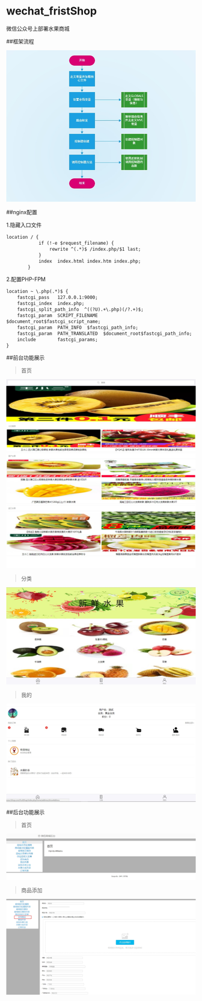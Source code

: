 # wechat_fristShop
微信公众号上部署水果商城

##框架流程

![](lct.jpg)

##nginx配置

1.隐藏入口文件
```$xslt
location / {
            if (!-e $request_filename) {
	            rewrite ^(.*)$ /index.php/$1 last;
            }
            index  index.html index.htm index.php;
        }
```

2.配置PHP-FPM
```$xslt
location ~ \.php(.*)$ {
    fastcgi_pass   127.0.0.1:9000;
    fastcgi_index  index.php;
    fastcgi_split_path_info  ^((?U).+\.php)(/?.+)$;
    fastcgi_param  SCRIPT_FILENAME  $document_root$fastcgi_script_name;
    fastcgi_param  PATH_INFO  $fastcgi_path_info;
    fastcgi_param  PATH_TRANSLATED  $document_root$fastcgi_path_info;
    include        fastcgi_params;
}
```

##前台功能展示

>首页

![](readme1.jpg)

>分类

![](readme3.jpg)

>我的

![](readme2.jpg)

##后台功能展示

>首页

![](admin1.jpg)

>商品添加

![](admin2.jpg)


